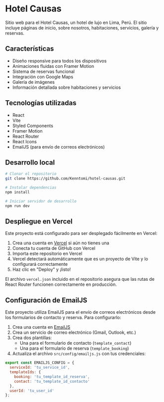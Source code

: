 # Hotel Causas

Sitio web para el Hotel Causas, un hotel de lujo en Lima, Perú. El sitio incluye páginas de inicio, sobre nosotros, habitaciones, servicios, galería y reservas.

## Características

- Diseño responsive para todos los dispositivos
- Animaciones fluidas con Framer Motion
- Sistema de reservas funcional
- Integración con Google Maps
- Galería de imágenes
- Información detallada sobre habitaciones y servicios

## Tecnologías utilizadas

- React
- Vite
- Styled Components
- Framer Motion
- React Router
- React Icons
- EmailJS (para envío de correos electrónicos)

## Desarrollo local

```bash
# Clonar el repositorio
git clone https://github.com/Kenntomi/hotel-causas.git

# Instalar dependencias
npm install

# Iniciar servidor de desarrollo
npm run dev
```

## Despliegue en Vercel

Este proyecto está configurado para ser desplegado fácilmente en Vercel:

1. Crea una cuenta en [Vercel](https://vercel.com) si aún no tienes una
2. Conecta tu cuenta de GitHub con Vercel
3. Importa este repositorio en Vercel
4. Vercel detectará automáticamente que es un proyecto de Vite y lo configurará correctamente
5. Haz clic en "Deploy" y ¡listo!

El archivo `vercel.json` incluido en el repositorio asegura que las rutas de React Router funcionen correctamente en producción.

## Configuración de EmailJS

Este proyecto utiliza EmailJS para el envío de correos electrónicos desde los formularios de contacto y reserva. Para configurarlo:

1. Crea una cuenta en [EmailJS](https://www.emailjs.com/)
2. Crea un servicio de correo electrónico (Gmail, Outlook, etc.)
3. Crea dos plantillas:
   - Una para el formulario de contacto (`template_contact`)
   - Una para el formulario de reserva (`template_booking`)
4. Actualiza el archivo `src/config/emailjs.js` con tus credenciales:

```javascript
export const EMAILJS_CONFIG = {
  serviceId: 'tu_service_id',
  templateIds: {
    booking: 'tu_template_id_reserva',
    contact: 'tu_template_id_contacto'
  },
  userId: 'tu_user_id'
};
```
